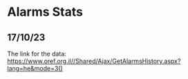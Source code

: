 # Alarms Stats
## 17/10/23

The link for the data:
https://www.oref.org.il//Shared/Ajax/GetAlarmsHistory.aspx?lang=he&mode=3()